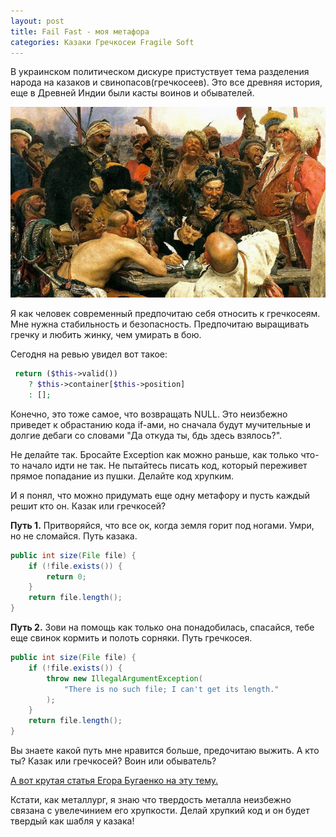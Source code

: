 ```yaml
---
layout: post
title: Fail Fast - моя метафора
categories: Казаки Гречкосеи Fragile Soft
---
```

В украинском политическом дискуре пристуствует тема разделения народа на казаков и свинопасов(гречкосеев).
Это все древняя история, еще в Древней Индии были касты воинов и обывателей. 

![Казаки пишут письма турецкому султану](/images/2021/03/cossacs.jpg)

Я как человек современный предпочитаю себя относить к гречкосеям. Мне нужна стабильность и безопасность.
Предпочитаю выращивать гречку и любить жинку, чем умирать в бою. 

Сегодня на ревью увидел вот такое:

```php
 return ($this->valid()) 
    ? $this->container[$this->position] 
    : [];
```

Конечно, это тоже самое, что возвращать NULL. Это неизбежно приведет к обрастанию кода if-ами,
но сначала будут мучительные и долгие дебаги со словами "Да откуда ты, бдь здесь взялось?".

Не делайте так. Бросайте Exception как можно раньше, как только что-то начало идти не так. 
Не пытайтесь писать код, который переживет прямое попадание из пушки. Делайте код хрупким.

И я понял, что можно придумать еще одну метафору и пусть каждый решит кто он. Казак или гречкосей?

**Путь 1.** Притворяйся, что все ок, когда земля горит под ногами. Умри, но не сломайся. Путь казака.

```java
public int size(File file) {
    if (!file.exists()) {
        return 0;
    }
    return file.length();
}
```
**Путь 2.** Зови на помощь как только она понадобилась, спасайся, тебе еще свинок кормить и полоть сорняки.
Путь гречкосея.

```java
public int size(File file) {
    if (!file.exists()) {
        throw new IllegalArgumentException(
            "There is no such file; I can't get its length."
        );
    }
    return file.length();
}
```
Вы знаете какой путь мне нравится больше, предочитаю выжить. А кто ты? Казак или гречкосей? Воин или обыватель?

[А вот крутая статья Егора Бугаенко на эту тему.](https://www.yegor256.com/2015/08/25/fail-fast.html)

Кстати, как металлург, я знаю что твердость металла неизбежно связана с увелечинием его хрупкости. 
Делай хрупкий код и он будет твердый как шабля у казака! 